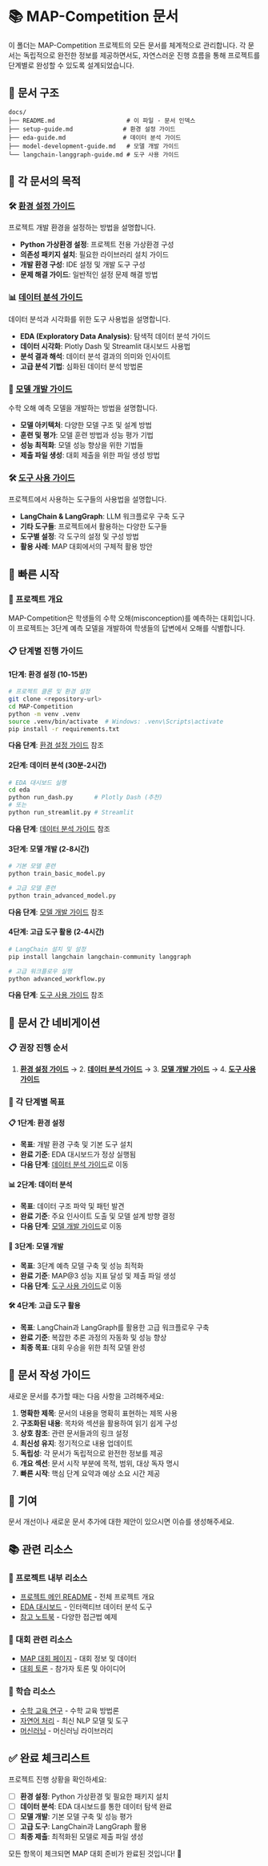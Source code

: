 # 📚 MAP-Competition 문서

이 폴더는 MAP-Competition 프로젝트의 모든 문서를 체계적으로 관리합니다. 각 문서는 독립적으로 완전한 정보를 제공하면서도, 자연스러운 진행 흐름을 통해 프로젝트를 단계별로 완성할 수 있도록 설계되었습니다.

## 📁 문서 구조

```
docs/
├── README.md                    # 이 파일 - 문서 인덱스
├── setup-guide.md              # 환경 설정 가이드
├── eda-guide.md                # 데이터 분석 가이드
├── model-development-guide.md   # 모델 개발 가이드
└── langchain-langgraph-guide.md # 도구 사용 가이드
```

## 🎯 각 문서의 목적

### 🛠️ [환경 설정 가이드](setup-guide.md)
프로젝트 개발 환경을 설정하는 방법을 설명합니다.
- **Python 가상환경 설정**: 프로젝트 전용 가상환경 구성
- **의존성 패키지 설치**: 필요한 라이브러리 설치 가이드
- **개발 환경 구성**: IDE 설정 및 개발 도구 구성
- **문제 해결 가이드**: 일반적인 설정 문제 해결 방법

### 📊 [데이터 분석 가이드](eda-guide.md)
데이터 분석과 시각화를 위한 도구 사용법을 설명합니다.
- **EDA (Exploratory Data Analysis)**: 탐색적 데이터 분석 가이드
- **데이터 시각화**: Plotly Dash 및 Streamlit 대시보드 사용법
- **분석 결과 해석**: 데이터 분석 결과의 의미와 인사이트
- **고급 분석 기법**: 심화된 데이터 분석 방법론

### 🤖 [모델 개발 가이드](model-development-guide.md)
수학 오해 예측 모델을 개발하는 방법을 설명합니다.
- **모델 아키텍처**: 다양한 모델 구조 및 설계 방법
- **훈련 및 평가**: 모델 훈련 방법과 성능 평가 기법
- **성능 최적화**: 모델 성능 향상을 위한 기법들
- **제출 파일 생성**: 대회 제출을 위한 파일 생성 방법

### 🛠️ [도구 사용 가이드](langchain-langgraph-guide.md)
프로젝트에서 사용하는 도구들의 사용법을 설명합니다.
- **LangChain & LangGraph**: LLM 워크플로우 구축 도구
- **기타 도구들**: 프로젝트에서 활용하는 다양한 도구들
- **도구별 설정**: 각 도구의 설정 및 구성 방법
- **활용 사례**: MAP 대회에서의 구체적 활용 방안

## 🚀 빠른 시작

### 🎯 프로젝트 개요
MAP-Competition은 학생들의 수학 오해(misconception)를 예측하는 대회입니다. 이 프로젝트는 3단계 예측 모델을 개발하여 학생들의 답변에서 오해를 식별합니다.

### 📋 단계별 진행 가이드

#### 1단계: 환경 설정 (10-15분)
```bash
# 프로젝트 클론 및 환경 설정
git clone <repository-url>
cd MAP-Competition
python -m venv .venv
source .venv/bin/activate  # Windows: .venv\Scripts\activate
pip install -r requirements.txt
```
**다음 단계**: [환경 설정 가이드](setup-guide.md) 참조

#### 2단계: 데이터 분석 (30분-2시간)
```bash
# EDA 대시보드 실행
cd eda
python run_dash.py      # Plotly Dash (추천)
# 또는
python run_streamlit.py # Streamlit
```
**다음 단계**: [데이터 분석 가이드](eda-guide.md) 참조

#### 3단계: 모델 개발 (2-8시간)
```bash
# 기본 모델 훈련
python train_basic_model.py

# 고급 모델 훈련
python train_advanced_model.py
```
**다음 단계**: [모델 개발 가이드](model-development-guide.md) 참조

#### 4단계: 고급 도구 활용 (2-4시간)
```bash
# LangChain 설치 및 설정
pip install langchain langchain-community langgraph

# 고급 워크플로우 실행
python advanced_workflow.py
```
**다음 단계**: [도구 사용 가이드](langchain-langgraph-guide.md) 참조

## 🔗 문서 간 네비게이션

### 📋 권장 진행 순서
1. **[환경 설정 가이드](setup-guide.md)** → 2. **[데이터 분석 가이드](eda-guide.md)** → 3. **[모델 개발 가이드](model-development-guide.md)** → 4. **[도구 사용 가이드](langchain-langgraph-guide.md)**

### 🎯 각 단계별 목표

#### 📋 1단계: 환경 설정
- **목표**: 개발 환경 구축 및 기본 도구 설치
- **완료 기준**: EDA 대시보드가 정상 실행됨
- **다음 단계**: [데이터 분석 가이드](eda-guide.md)로 이동

#### 📊 2단계: 데이터 분석
- **목표**: 데이터 구조 파악 및 패턴 발견
- **완료 기준**: 주요 인사이트 도출 및 모델 설계 방향 결정
- **다음 단계**: [모델 개발 가이드](model-development-guide.md)로 이동

#### 🤖 3단계: 모델 개발
- **목표**: 3단계 예측 모델 구축 및 성능 최적화
- **완료 기준**: MAP@3 성능 지표 달성 및 제출 파일 생성
- **다음 단계**: [도구 사용 가이드](langchain-langgraph-guide.md)로 이동

#### 🛠️ 4단계: 고급 도구 활용
- **목표**: LangChain과 LangGraph를 활용한 고급 워크플로우 구축
- **완료 기준**: 복잡한 추론 과정의 자동화 및 성능 향상
- **최종 목표**: 대회 우승을 위한 최적 모델 완성

## 📝 문서 작성 가이드

새로운 문서를 추가할 때는 다음 사항을 고려해주세요:

1. **명확한 제목**: 문서의 내용을 명확히 표현하는 제목 사용
2. **구조화된 내용**: 목차와 섹션을 활용하여 읽기 쉽게 구성
3. **상호 참조**: 관련 문서들과의 링크 설정
4. **최신성 유지**: 정기적으로 내용 업데이트
5. **독립성**: 각 문서가 독립적으로 완전한 정보를 제공
6. **개요 섹션**: 문서 시작 부분에 목적, 범위, 대상 독자 명시
7. **빠른 시작**: 핵심 단계 요약과 예상 소요 시간 제공

## 🤝 기여

문서 개선이나 새로운 문서 추가에 대한 제안이 있으시면 이슈를 생성해주세요.

## 📚 관련 리소스

### 🔗 프로젝트 내부 리소스
- [프로젝트 메인 README](../README.md) - 전체 프로젝트 개요
- [EDA 대시보드](../eda/) - 인터랙티브 데이터 분석 도구
- [참고 노트북](../reference_notebooks/) - 다양한 접근법 예제

### 🎯 대회 관련 리소스
- [MAP 대회 페이지](https://www.kaggle.com/competitions/map-charting-student-math-misunderstandings) - 대회 정보 및 데이터
- [대회 토론](https://www.kaggle.com/competitions/map-charting-student-math-misunderstandings/discussion) - 참가자 토론 및 아이디어

### 📖 학습 리소스
- [수학 교육 연구](https://www.nctm.org/) - 수학 교육 방법론
- [자연어 처리](https://huggingface.co/) - 최신 NLP 모델 및 도구
- [머신러닝](https://scikit-learn.org/) - 머신러닝 라이브러리

## ✅ 완료 체크리스트

프로젝트 진행 상황을 확인하세요:

- [ ] **환경 설정**: Python 가상환경 및 필요한 패키지 설치
- [ ] **데이터 분석**: EDA 대시보드를 통한 데이터 탐색 완료
- [ ] **모델 개발**: 기본 모델 구축 및 성능 평가
- [ ] **고급 도구**: LangChain과 LangGraph 활용
- [ ] **최종 제출**: 최적화된 모델로 제출 파일 생성

모든 항목이 체크되면 MAP 대회 준비가 완료된 것입니다! 🎉 